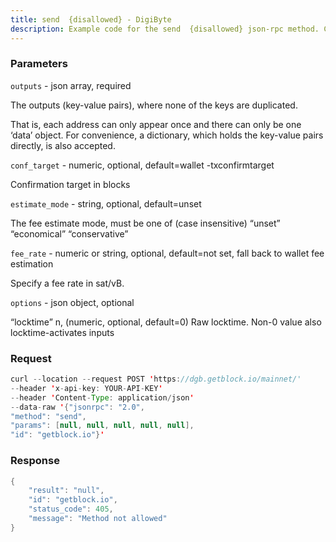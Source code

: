 ```yaml
---
title: send  {disallowed} - DigiByte
description: Example code for the send  {disallowed} json-rpc method. Сomplete guide on how to use send  {disallowed} json-rpc in GetBlock.io Web3 documentation.
---
```


### Parameters


`outputs` - json array, required

The outputs (key-value pairs), where none of the keys are duplicated.

That is, each address can only appear once and there can only be one
‘data’ object. For convenience, a dictionary, which holds the key-value
pairs directly, is also accepted.

`conf_target` - numeric, optional, default=wallet -txconfirmtarget

Confirmation target in blocks

`estimate_mode` - string, optional, default=unset

The fee estimate mode, must be one of (case insensitive) “unset”
“economical” “conservative”

`fee_rate` - numeric or string, optional, default=not set, fall back to
wallet fee estimation

Specify a fee rate in sat/vB.

`options` - json object, optional

“locktime” n, (numeric, optional, default=0) Raw locktime. Non-0 value
also locktime-activates inputs

### Request

``` java
curl --location --request POST 'https://dgb.getblock.io/mainnet/' 
--header 'x-api-key: YOUR-API-KEY' 
--header 'Content-Type: application/json' 
--data-raw '{"jsonrpc": "2.0",
"method": "send",
"params": [null, null, null, null, null],
"id": "getblock.io"}'
```

###  Response

``` java
{
    "result": "null",
    "id": "getblock.io",
    "status_code": 405,
    "message": "Method not allowed"
}
```

